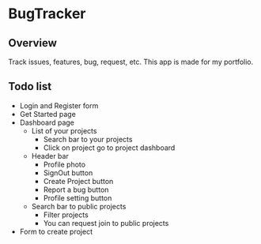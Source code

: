 # BugTracker

## Overview

Track issues, features, bug, request, etc.
This app is made for my portfolio.

## Todo list

* Login and Register form
* Get Started page
* Dashboard page
  * List of your projects
    * Search bar to your projects
    * Click on project go to project dashboard
  * Header bar
    * Profile photo
    * SignOut button
    * Create Project button
    * Report a bug button
    * Profile setting button
  * Search bar to public projects 
    * Filter projects
    * You can request join to public projects
* Form to create project